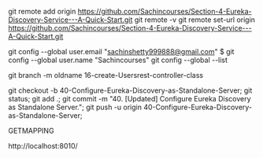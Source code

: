git remote add origin https://github.com/Sachincourses/Section-4-Eureka-Discovery-Service---A-Quick-Start.git
git remote -v
git remote set-url origin https://github.com/Sachincourses/Section-4-Eureka-Discovery-Service---A-Quick-Start.git

git config --global user.email "sachinshetty999888@gmail.com"
$ git config --global user.name "Sachincourses"
git config --global --list

git branch -m oldname 16-create-Usersrest-controller-class

git checkout -b 40-Configure-Eureka-Discovery-as-Standalone-Server;
git status;
git add .;
git commit -m "40. [Updated] Configure Eureka Discovery as Standalone Server.";
git push -u origin 40-Configure-Eureka-Discovery-as-Standalone-Server;

GETMAPPING

http://localhost:8010/




